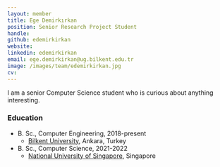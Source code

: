 ```yaml
---
layout: member
title: Ege Demirkırkan
position: Senior Research Project Student
handle: 
github: edemirkirkan
website: 
linkedin: edemirkirkan
email: ege.demirkirkan@ug.bilkent.edu.tr
image: /images/team/edemirkirkan.jpg
cv: 
---
```


I am a senior Computer Science student who is curious about anything interesting.

### Education

- B. Sc., Computer Engineering, 2018-present
  - [Bilkent University](http://www.cs.bilkent.edu.tr/), Ankara, Turkey
- B. Sc., Computer Science, 2021-2022
  - [National University of Singapore](https://www.comp.nus.edu.sg/programmes/ug/cs/), Singapore
